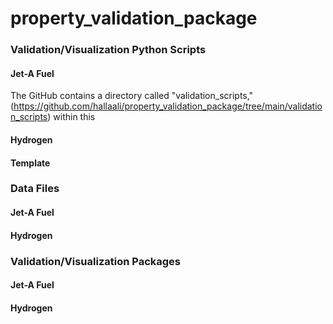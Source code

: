 # property_validation_package

### **Validation/Visualization Python Scripts**
#### Jet-A Fuel 
The GitHub contains a directory called "validation_scripts," (https://github.com/hallaali/property_validation_package/tree/main/validation_scripts) within this
#### Hydrogen 
#### Template 

### **Data Files**
#### Jet-A Fuel
#### Hydrogen

### **Validation/Visualization Packages**
#### Jet-A Fuel
#### Hydrogen
